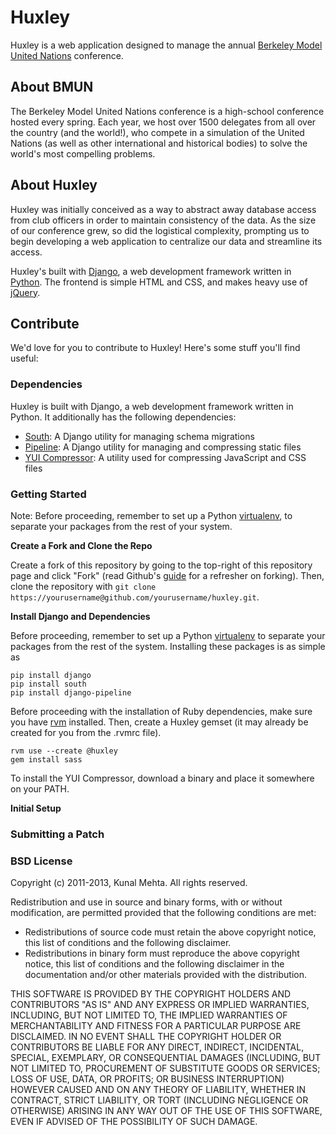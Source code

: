 # Huxley
Huxley is a web application designed to manage the annual [Berkeley Model United Nations](http://bmun.org/) conference.

## About BMUN
The Berkeley Model United Nations conference is a high-school conference hosted every spring. Each year, we host over 1500 delegates from all over the country (and the world!), who compete in a simulation of the United Nations (as well as other international and historical bodies) to solve the world's most compelling problems.


## About Huxley
Huxley was initially conceived as a way to abstract away database access from club officers in order to maintain consistency of the data. As the size of our conference grew, so did the logistical complexity, prompting us to begin developing a web application to centralize our data and streamline its access. 

Huxley's built with [Django](http://www.djangoproject.com), a web development framework written in [Python](http://www.python.org). The frontend is simple HTML and CSS, and makes heavy use of [jQuery](http://jquery.com/).

## Contribute
We'd love for you to contribute to Huxley! Here's some stuff you'll find useful:

### Dependencies
Huxley is built with Django, a web development framework written in Python. It additionally has the following dependencies:
- [South](http://south.aeracode.org): A Django utility for managing schema migrations
- [Pipeline](http://django-pipeline.readthedocs.org/en/latest): A Django utility for managing and compressing static files
- [YUI Compressor](http://yui.github.com/yuicompressor/): A utility used for compressing JavaScript and CSS files

### Getting Started
Note: Before proceeding, remember to set up a Python [virtualenv](http://www.virtualenv.org/en/latest/), to separate your packages from the rest of your system.

**Create a Fork and Clone the Repo**

Create a fork of this repository by going to the top-right of this repository page and click "Fork" (read Github's [guide](http://help.github.com/forking/) for a refresher on forking). Then, clone the repository with `git clone https://yourusername@github.com/yourusername/huxley.git`.

**Install Django and Dependencies**

Before proceeding, remember to set up a Python [virtualenv](http://www.virtualenv.org/en/latest/) to separate your packages from the rest of the system. Installing these packages is as simple as

	pip install django
	pip install south
	pip install django-pipeline

Before proceeding with the installation of Ruby dependencies, make sure you have [rvm](https://rvm.io/) installed. Then, create a Huxley gemset (it may already be created for you from the .rvmrc file).

	rvm use --create @huxley
	gem install sass

To install the YUI Compressor, download a binary and place it somewhere on your PATH.

**Initial Setup**


### Submitting a Patch


### BSD License
Copyright (c) 2011-2013, Kunal Mehta.
All rights reserved.

Redistribution and use in source and binary forms, with or without modification, are permitted provided that the following conditions are met:

- Redistributions of source code must retain the above copyright notice, this list of conditions and the following disclaimer.
- Redistributions in binary form must reproduce the above copyright notice, this list of conditions and the following disclaimer in the documentation and/or other materials provided with the distribution.

THIS SOFTWARE IS PROVIDED BY THE COPYRIGHT HOLDERS AND CONTRIBUTORS "AS IS" AND ANY EXPRESS OR IMPLIED WARRANTIES, INCLUDING, BUT NOT LIMITED TO, THE IMPLIED WARRANTIES OF MERCHANTABILITY AND FITNESS FOR A PARTICULAR PURPOSE ARE DISCLAIMED. IN NO EVENT SHALL THE COPYRIGHT HOLDER OR CONTRIBUTORS BE LIABLE FOR ANY DIRECT, INDIRECT, INCIDENTAL, SPECIAL, EXEMPLARY, OR CONSEQUENTIAL DAMAGES (INCLUDING, BUT NOT LIMITED TO, PROCUREMENT OF SUBSTITUTE GOODS OR SERVICES; LOSS OF USE, DATA, OR PROFITS; OR BUSINESS INTERRUPTION) HOWEVER CAUSED AND ON ANY THEORY OF LIABILITY, WHETHER IN CONTRACT, STRICT LIABILITY, OR TORT (INCLUDING NEGLIGENCE OR OTHERWISE) ARISING IN ANY WAY OUT OF THE USE OF THIS SOFTWARE, EVEN IF ADVISED OF THE POSSIBILITY OF SUCH DAMAGE.

